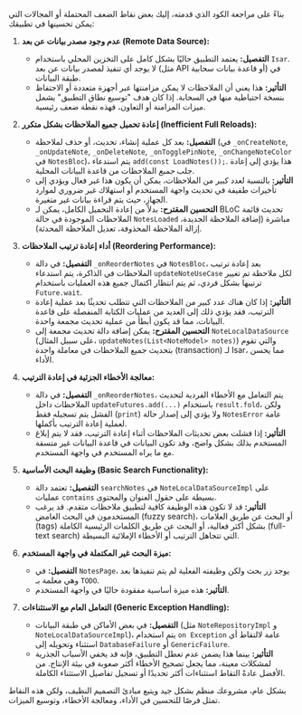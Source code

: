 بناءً على مراجعة الكود الذي قدمته، إليك بعض نقاط الضعف المحتملة أو المجالات التي يمكن تحسينها في تطبيقك:

1.  **عدم وجود مصدر بيانات عن بعد (Remote Data Source):**
    *   **التفصيل:** يعتمد التطبيق حاليًا بشكل كامل على التخزين المحلي باستخدام `Isar`. لا يوجد أي تنفيذ لمصدر بيانات عن بعد (مثل API أو قاعدة بيانات سحابية) في طبقة البيانات.
    *   **التأثير:** هذا يعني أن الملاحظات لا يمكن مزامنتها عبر أجهزة متعددة أو الاحتفاظ بنسخة احتياطية منها في السحابة. إذا كان هدف "توسيع نطاق التطبيق" يشمل ميزات المزامنة أو التعاون، فهذه نقطة ضعف رئيسية.

2.  **إعادة تحميل جميع الملاحظات بشكل متكرر (Inefficient Full Reloads):**
    *   **التفصيل:** بعد كل عملية إنشاء، تحديث، أو حذف لملاحظة (في `_onCreateNote`, `_onUpdateNote`, `_onDeleteNote`, `_onTogglePinNote`, `_onChangeNoteColor` في `NotesBloc`)، يتم استدعاء `add(const LoadNotes());`. هذا يؤدي إلى إعادة جلب *جميع* الملاحظات من قاعدة البيانات المحلية.
    *   **التأثير:** بالنسبة لعدد كبير من الملاحظات، يمكن أن يكون هذا غير فعال ويؤدي إلى تأخيرات طفيفة في تحديث واجهة المستخدم أو استهلاك غير ضروري لموارد الجهاز، حيث يتم قراءة بيانات غير متغيرة.
    *   **التحسين المقترح:** بدلاً من إعادة التحميل الكامل، يمكن لـ BLoC تحديث قائمة الملاحظات الموجودة في حالة `NotesLoaded` مباشرة (إضافة الملاحظة الجديدة، إزالة الملاحظة المحذوفة، تعديل الملاحظة المحدثة).

3.  **أداء إعادة ترتيب الملاحظات (Reordering Performance):**
    *   **التفصيل:** في دالة `_onReorderNotes` في `NotesBloc`، بعد إعادة ترتيب الملاحظات في الذاكرة، يتم استدعاء `updateNoteUseCase` لكل ملاحظة تم تغيير ترتيبها بشكل فردي، ثم يتم انتظار اكتمال جميع هذه العمليات باستخدام `Future.wait`.
    *   **التأثير:** إذا كان هناك عدد كبير من الملاحظات التي تتطلب تحديثًا بعد عملية إعادة الترتيب، فقد يؤدي ذلك إلى العديد من عمليات الكتابة المنفصلة على قاعدة البيانات، مما قد يكون أبطأ من عملية تحديث مجمعة واحدة.
    *   **التحسين المقترح:** يمكن إضافة دالة تحديث مجمعة إلى `NoteLocalDataSource` (على سبيل المثال، `updateNotes(List<NoteModel> notes)`) والتي تقوم بتحديث جميع الملاحظات في معاملة واحدة (transaction) لـ Isar، مما يحسن الأداء.

4.  **معالجة الأخطاء الجزئية في إعادة الترتيب:**
    *   **التفصيل:** في دالة `_onReorderNotes`، يتم التعامل مع الأخطاء الفردية لتحديث الملاحظات داخل `updateFutures.add(...)` باستخدام `result.fold`، ولكن الفشل يتم تسجيله فقط (`print`) ولا يؤدي إلى إصدار حالة `NotesError` عامة لعملية إعادة الترتيب بأكملها.
    *   **التأثير:** إذا فشلت بعض تحديثات الملاحظات أثناء إعادة الترتيب، فقد لا يتم إبلاغ المستخدم بذلك بشكل واضح، وقد تكون البيانات في قاعدة البيانات غير متسقة مع ما يراه المستخدم في واجهة المستخدم.

5.  **وظيفة البحث الأساسية (Basic Search Functionality):**
    *   **التفصيل:** تعتمد دالة `searchNotes` في `NoteLocalDataSourceImpl` على عمليات `contains` بسيطة على حقول العنوان والمحتوى.
    *   **التأثير:** قد لا تكون هذه الوظيفة كافية لتطبيق ملاحظات متقدم. قد يرغب المستخدمون في البحث الغامض (fuzzy search)، أو البحث عن طريق العلامات (tags) بشكل أكثر فعالية، أو البحث عن طريق الكلمات الرئيسية الكاملة (full-text search) التي تتجاهل الترتيب أو الأخطاء الإملائية البسيطة.

6.  **ميزة البحث غير المكتملة في واجهة المستخدم:**
    *   **التفصيل:** في `NotesPage`، يوجد زر بحث ولكن وظيفته الفعلية لم يتم تنفيذها بعد وهي معلمة بـ `TODO`.
    *   **التأثير:** هذه ميزة أساسية مفقودة حاليًا في واجهة المستخدم.

7.  **التعامل العام مع الاستثناءات (Generic Exception Handling):**
    *   **التفصيل:** في بعض الأماكن في طبقة البيانات (مثل `NoteRepositoryImpl` و `NoteLocalDataSourceImpl`)، يتم استخدام `on Exception` عامة لالتقاط أي استثناء وتحويله إلى `DatabaseFailure` أو `GenericFailure`.
    *   **التأثير:** بينما هذا يضمن عدم تعطل التطبيق، فإنه قد يخفي الأسباب الجذرية لمشكلات معينة، مما يجعل تصحيح الأخطاء أكثر صعوبة في بيئة الإنتاج. من الأفضل عادةً التقاط استثناءات أكثر تحديدًا أو تسجيل تفاصيل الاستثناء الكاملة.

بشكل عام، مشروعك منظم بشكل جيد ويتبع مبادئ التصميم النظيف، ولكن هذه النقاط تمثل فرصًا للتحسين في الأداء، ومعالجة الأخطاء، وتوسيع الميزات.
